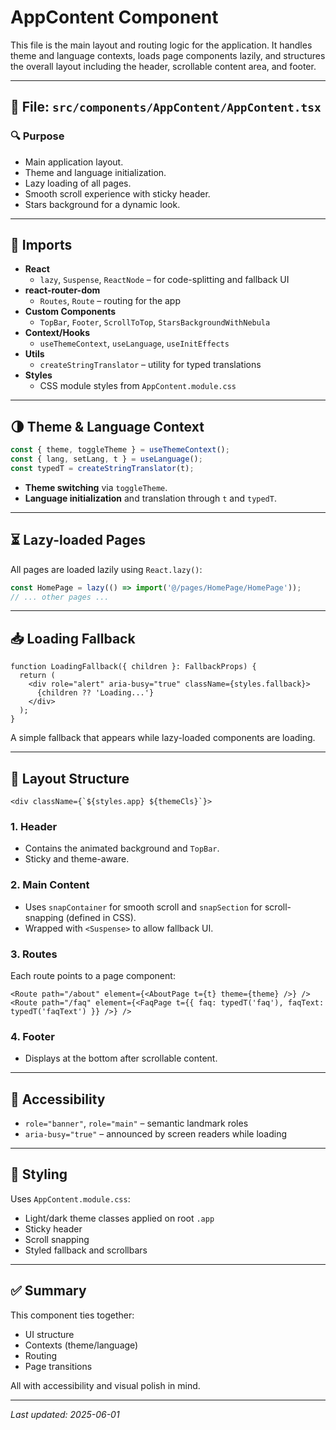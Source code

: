 
# AppContent Component

This file is the main layout and routing logic for the application. It handles theme and language contexts, loads page components lazily, and structures the overall layout including the header, scrollable content area, and footer.

---

## 📄 File: `src/components/AppContent/AppContent.tsx`

### 🔍 Purpose

- Main application layout.
- Theme and language initialization.
- Lazy loading of all pages.
- Smooth scroll experience with sticky header.
- Stars background for a dynamic look.

---

## 🧩 Imports

- **React**
  - `lazy`, `Suspense`, `ReactNode` – for code-splitting and fallback UI
- **react-router-dom**
  - `Routes`, `Route` – routing for the app
- **Custom Components**
  - `TopBar`, `Footer`, `ScrollToTop`, `StarsBackgroundWithNebula`
- **Context/Hooks**
  - `useThemeContext`, `useLanguage`, `useInitEffects`
- **Utils**
  - `createStringTranslator` – utility for typed translations
- **Styles**
  - CSS module styles from `AppContent.module.css`

---

## 🌗 Theme & Language Context

```ts
const { theme, toggleTheme } = useThemeContext();
const { lang, setLang, t } = useLanguage();
const typedT = createStringTranslator(t);
```

- **Theme switching** via `toggleTheme`.
- **Language initialization** and translation through `t` and `typedT`.

---

## ⏳ Lazy-loaded Pages

All pages are loaded lazily using `React.lazy()`:

```ts
const HomePage = lazy(() => import('@/pages/HomePage/HomePage'));
// ... other pages ...
```

---

## 📥 Loading Fallback

```tsx
function LoadingFallback({ children }: FallbackProps) {
  return (
    <div role="alert" aria-busy="true" className={styles.fallback}>
      {children ?? 'Loading...'}
    </div>
  );
}
```

A simple fallback that appears while lazy-loaded components are loading.

---

## 🧱 Layout Structure

```tsx
<div className={`${styles.app} ${themeCls}`}>
```

### 1. **Header**
- Contains the animated background and `TopBar`.
- Sticky and theme-aware.

### 2. **Main Content**
- Uses `snapContainer` for smooth scroll and `snapSection` for scroll-snapping (defined in CSS).
- Wrapped with `<Suspense>` to allow fallback UI.

### 3. **Routes**
Each route points to a page component:
```tsx
<Route path="/about" element={<AboutPage t={t} theme={theme} />} />
<Route path="/faq" element={<FaqPage t={{ faq: typedT('faq'), faqText: typedT('faqText') }} />} />
```

### 4. **Footer**
- Displays at the bottom after scrollable content.

---

## 📌 Accessibility

- `role="banner"`, `role="main"` – semantic landmark roles
- `aria-busy="true"` – announced by screen readers while loading

---

## 🎨 Styling

Uses `AppContent.module.css`:
- Light/dark theme classes applied on root `.app`
- Sticky header
- Scroll snapping
- Styled fallback and scrollbars

---

## ✅ Summary

This component ties together:
- UI structure
- Contexts (theme/language)
- Routing
- Page transitions

All with accessibility and visual polish in mind.

---

_Last updated: 2025-06-01_
